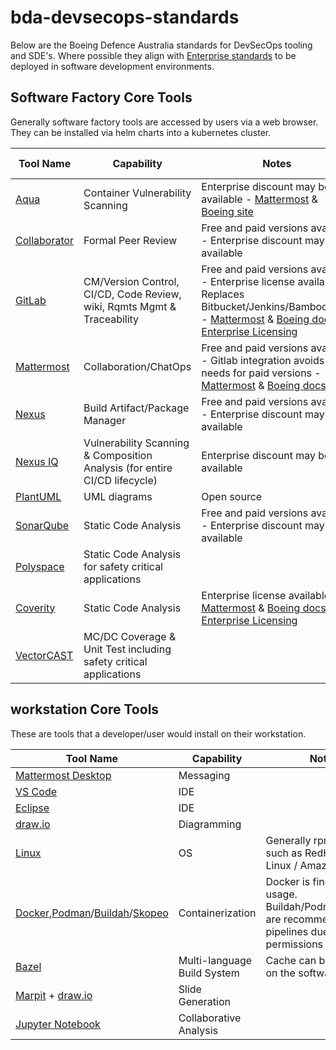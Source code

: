 # bda-devsecops-standards

Below are the Boeing Defence Australia standards for DevSecOps tooling and SDE's. Where possible they align with [Enterprise standards](https://git.web.boeing.com/enterprise-sw-verticals/boeing-software-factory/bsf/-/blob/main/tools.md) to be deployed in software development environments.

## Software Factory Core Tools

Generally software factory tools are accessed by users via a web browser. They can be installed via helm charts into a kubernetes cluster.

| Tool Name                                                    								| Capability                                                              	| Notes			                                      																																														| FM1115 exists 					| ESATS |
| ------------------------------------------------------------ 								| ----------------------------------------------------------------------- 	| ------------------------------------------------------ 																																													| ---------------					| ------|
| [Aqua](https://www.aquasec.com/)                             								| Container Vulnerability Scanning			                         	 	| Enterprise discount may be available - [Mattermost](https://mattermost.web.boeing.com/devhub/channels/aqua) & [Boeing site](https://dev-sec-docs.web.boeing.com/aqua-overview/)													  				| No  			 					| [link](https://esats.web.boeing.com/technologyproduct/product/3556673) |
| [Collaborator](https://smartbear.com/product/collaborator/)  								| Formal Peer Review                     				                 	| Free and paid versions available - Enterprise discount may be available						    							  																																					| Yes (E7, WSE)		 				| [link](https://esats.web.boeing.com/technologyproduct/product/3582768) |
| [GitLab](https://about.gitlab.com)                           								| CM/Version Control, CI/CD, Code Review, wiki, Rqmts Mgmt & Traceability 	| Free and paid versions available - Enterprise license available - Replaces Bitbucket/Jenkins/Bamboo/JIRA - [Mattermost](https://mattermost.web.boeing.com/devhub/channels/gitlab) & [Boeing docs](https://git.web.boeing.com/gitlab/gitlab/-/blob/main/README.md) & [Enterprise Licensing](https://git.web.boeing.com/gitlab/license-management/gitlablicensemanagement)	| Yes (WSE)		 					| [link](https://esats.web.boeing.com/technologyproduct/product/46695)	  |
| [Mattermost](https://mattermost.com/)                        								| Collaboration/ChatOps                                                   	| Free and paid versions available - Gitlab integration avoids most needs for paid versions - [Mattermost](https://mattermost.web.boeing.com/devhub/channels/mm) & [Boeing docs](https://mattermost.pages.boeing.com/) 																									| Yes (Wakulda, Currawong, E7, WSE)	| [link](https://esats.web.boeing.com/technologyproduct/product/90665)	  |
| [Nexus](https://www.sonatype.com/products/nexus-repository)  								| Build Artifact/Package Manager                                          	| Free and paid versions available - Enterprise discount may be available                                                      																																					| Yes (WSE, Wakulda)	 			| [link](https://esats.web.boeing.com/technologyproduct/product/3496098)
| [Nexus IQ](https://help.sonatype.com/iqserver)               								| Vulnerability Scanning & Composition Analysis (for entire CI/CD lifecycle)| Enterprise discount may be available                                                       																																													| No  			 					| [link](https://esats.web.boeing.com/technologyproduct/product/3496098)|
| [PlantUML](https://plantuml.com/)                            								| UML diagrams                                                            	| Open source                                                       																																										| No 			 					| [link](https://esats.web.boeing.com/technologyproduct/product/3555929)|
| [SonarQube](https://www.sonarsource.com/products/sonarqube/) 								| Static Code Analysis                                                    	| Free and paid versions available - Enterprise discount may be available                                                         																																					| Yes (Wakulda, Currawong) 			| [link](https://esats.web.boeing.com/technologyproduct/product/55323)|
| [Polyspace](https://au.mathworks.com/products/polyspace.html)								| Static Code Analysis for safety critical applications                     |                                                        																																													| No 			 					| [link](https://esats.web.boeing.com/technologyproduct/product/3572426) [link](https://esats.web.boeing.com/technologyproduct/product/3572431)|
| [Coverity](https://scan.coverity.com/)                      								| Static Code Analysis                                                     	| Enterprise license available - [Mattermost](https://mattermost.web.boeing.com/devhub/channels/coverity) & [Boeing docs](https://dev-sec-docs.web.boeing.com/coverity-overview/) & [Enterprise Licensing](https://infosec.web.boeing.com/Search/ISFindit.aspx?tid=2791)                                                     	| Yes (E7, WSE)			 			| [link](https://esats.web.boeing.com/technologyproduct/product/3494134)|
| [VectorCAST](https://www.vector.com/int/en/products/products-a-z/software/vectorcast/#) 	| MC/DC Coverage & Unit Test including safety critical applications         |                                                        																																													| No  			 					| [link](https://esats.web.boeing.com/technologyproduct/product/3536963)|


## workstation Core Tools

These are tools that a developer/user would install on their workstation.

| Tool Name                                                    | Capability                                             | Notes			                                         |
| ------------------------------------------------------------ | ------------------------------------------------------ | ------------------------------------------------------ |
| [Mattermost Desktop](https://mattermost.com/apps/)           | Messaging                                              |                                                        |
| [VS Code](https://code.visualstudio.com/)                    | IDE                                                    |                                                        |
| [Eclipse](https://www.eclipse.org/downloads/)                | IDE                                                    |                                                        |
| [draw.io](https://www.diagrams.net/)                         | Diagramming                                            |                                                        |
| [Linux](https://en.wikipedia.org/wiki/Linux)                 | OS                                                     | Generally rpm based such as RedHat/Oracle Linux / Amazon Linux | 
| [Docker](https://www.docker.com/),[Podman](https://podman.io/)/[Buildah](https://buildah.io/)/[Skopeo](https://github.com/containers/skopeo) | Containerization | Docker is fine for local usage. Buildah/Podman/Skopeo are recommended for pipelines due to permissions needed. |
| [Bazel](https://bazel.build/)                                | Multi-language Build System                            | Cache can be installed on the software factory         |
| [Marpit](https://marpit.marp.app/) + [draw.io](https://www.diagrams.net/) | Slide Generation                          |                                                        |
| [Jupyter Notebook](https://jupyter.org/)                     | Collaborative Analysis                                 |                                                        |
